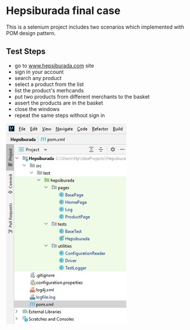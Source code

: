 #  Hepsiburada final case 
   This is a selenium project includes two scenarios which implemented with POM design pattern. 
## Test Steps
- go to www.hepsiburada.com site
- sign in your account
- search any product
- select a product from the list
- list the product's merhcands
- put two products from different merchants to the basket
- assert the products are in the basket
- close the windows
- repeat the same steps without sign in

![image](project2.jpg)




